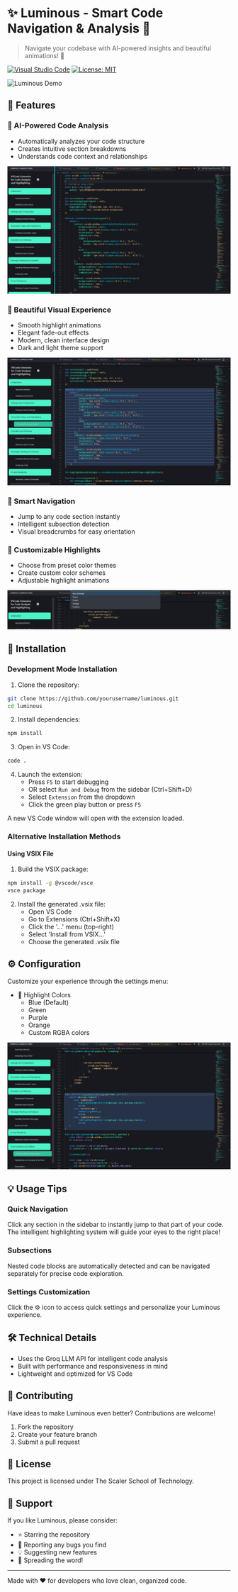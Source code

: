 # ✨ Luminous - Smart Code Navigation & Analysis 🚀

> Navigate your codebase with AI-powered insights and beautiful animations! 🎯

[![Visual Studio Code](https://img.shields.io/badge/VS%20Code-Ready-blue.svg)](https://code.visualstudio.com/)
[![License: MIT](https://img.shields.io/badge/License-MIT-yellow.svg)](https://opensource.org/licenses/MIT)

![Luminous Demo](images/demo.gif)

## 🌟 Features

### 🤖 AI-Powered Code Analysis
- Automatically analyzes your code structure
- Creates intuitive section breakdowns
- Understands code context and relationships

![Code Analysis](images/img1.png)

### 🎨 Beautiful Visual Experience
- Smooth highlight animations
- Elegant fade-out effects
- Modern, clean interface design
- Dark and light theme support

![Visual Experience](images/img2.png)

### 🎯 Smart Navigation
- Jump to any code section instantly
- Intelligent subsection detection
- Visual breadcrumbs for easy orientation

### 🎨 Customizable Highlights
- Choose from preset color themes
- Create custom color schemes
- Adjustable highlight animations

![Color Themes](images/img4.png)

## 🚀 Installation

### Development Mode Installation

1. Clone the repository:
```bash
git clone https://github.com/yourusername/luminous.git
cd luminous
```

2. Install dependencies:
```bash
npm install
```

3. Open in VS Code:
```bash
code .
```

4. Launch the extension:
   - Press `F5` to start debugging
   - OR select `Run and Debug` from the sidebar (Ctrl+Shift+D)
   - Select `Extension` from the dropdown
   - Click the green play button or press `F5`

A new VS Code window will open with the extension loaded.

### Alternative Installation Methods

#### Using VSIX File
1. Build the VSIX package:
```bash
npm install -g @vscode/vsce
vsce package
```
2. Install the generated .vsix file:
   - Open VS Code
   - Go to Extensions (Ctrl+Shift+X)
   - Click the '...' menu (top-right)
   - Select 'Install from VSIX...'
   - Choose the generated .vsix file

## ⚙️ Configuration

Customize your experience through the settings menu:

- 🎨 Highlight Colors
  - Blue (Default)
  - Green
  - Purple
  - Orange
  - Custom RGBA colors

![Settings Menu](images/img3.png)

## 💡 Usage Tips

### Quick Navigation
Click any section in the sidebar to instantly jump to that part of your code. The intelligent highlighting system will guide your eyes to the right place!

### Subsections
Nested code blocks are automatically detected and can be navigated separately for precise code exploration.

### Settings Customization
Click the ⚙️ icon to access quick settings and personalize your Luminous experience.

## 🛠️ Technical Details
- Uses the Groq LLM API for intelligent code analysis
- Built with performance and responsiveness in mind
- Lightweight and optimized for VS Code

## 🤝 Contributing

Have ideas to make Luminous even better? Contributions are welcome!

1. Fork the repository
2. Create your feature branch
3. Submit a pull request

## 📝 License

This project is licensed under The Scaler School of Technology.

## 🌟 Support

If you like Luminous, please consider:
- ⭐ Starring the repository
- 🐛 Reporting any bugs you find
- 💡 Suggesting new features
- 📣 Spreading the word!

---

Made with ❤️ for developers who love clean, organized code.
